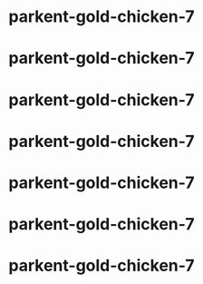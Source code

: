 # parkent-gold-chicken-7
# parkent-gold-chicken-7
# parkent-gold-chicken-7
# parkent-gold-chicken-7
# parkent-gold-chicken-7
# parkent-gold-chicken-7
# parkent-gold-chicken-7

